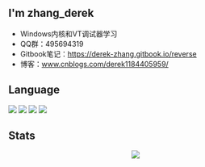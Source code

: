 ## I'm zhang_derek
- Windows内核和VT调试器学习
- QQ群：495694319
- Gitbook笔记：https://derek-zhang.gitbook.io/reverse
- 博客：www.cnblogs.com/derek1184405959/
## Language
<p>
  <a href="https://blog.i-xiao.space/" rel="nofollow"><img src="https://img.shields.io/badge/Java-23fff" style="max-width: 100%;"></a>
  <a href="https://blog.i-xiao.space/" rel="nofollow"><img src="https://img.shields.io/badge/Python-yellow" style="max-width: 100%;"></a>
  <a href="https://blog.i-xiao.space/" rel="nofollow"><img src="https://img.shields.io/badge/Windows逆向-blue" style="max-width: 100%;"></a>
  <a href="https://blog.i-xiao.space/" rel="nofollow"><img src="https://img.shields.io/badge/Android逆向-E63F00" style="max-width: 100%;"></a>
</p>

## Stats
<div align="center"> <img src="https://github-readme-stats.vercel.app/api?username=derek-zhang123&show_icons=true&theme=tokyonight" /> </div>




